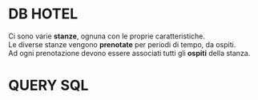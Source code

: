 # DB HOTEL
Ci sono varie **stanze**, ognuna con le proprie caratteristiche.\
Le diverse stanze vengono **prenotate** per periodi di tempo, da ospiti.\
Ad ogni prenotazione devono essere associati tutti gli **ospiti** della stanza.

# QUERY SQL
